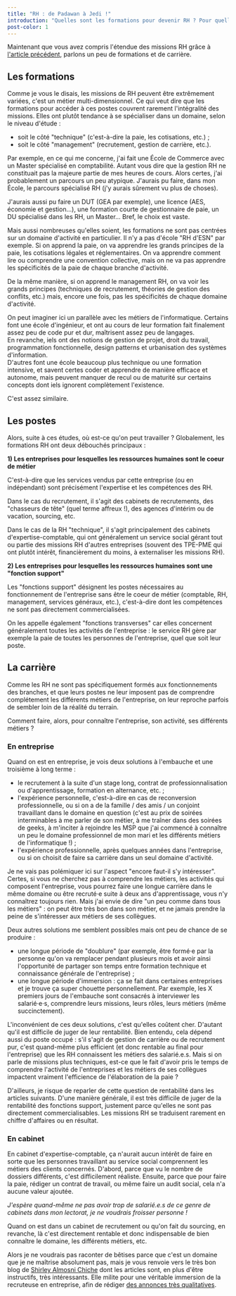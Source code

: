 ```yaml
---
title: "RH : de Padawan à Jedi !"
introduction: "Quelles sont les formations pour devenir RH ? Pour quelles carrières ?"
post-color: 1
---
```


Maintenant que vous avez compris l'étendue des missions RH grâce à [l'article précédent](/2019/04/02/rh.html), parlons un peu de formations et de carrière. 

## Les formations

Comme je vous le disais, les missions de RH peuvent être extrêmement variées, c'est un métier multi-dimensionnel. Ce qui veut dire que les formations pour accéder à ces postes couvrent rarement l'intégralité des missions. Elles ont plutôt tendance à se spécialiser dans un domaine, selon le niveau d'étude :

- soit le côté "technique" (c'est-à-dire la paie, les cotisations, etc.) ;
- soit le côté "management" (recrutement, gestion de carrière, etc.).

Par exemple, en ce qui me concerne, j'ai fait une École de Commerce avec un Master spécialisé en comptabilité. Autant vous dire que la gestion RH ne constituait pas la majeure partie de mes heures de cours. Alors certes, j'ai probablement un parcours un peu atypique. J'aurais pu faire, dans mon École, le parcours spécialisé RH (j'y aurais sûrement vu plus de choses). 

J'aurais aussi pu faire un DUT (GEA par exemple), une licence (AES, économie et gestion...), une formation courte de gestionnaire de paie, un DU spécialisé dans les RH, un Master... Bref, le choix est vaste.

Mais aussi nombreuses qu'elles soient, les formations ne sont pas centrées sur un domaine d'activité en particulier. Il n'y a pas d'école "RH d'ESN" par exemple. Si on apprend la paie, on va apprendre les grands principes de la paie, les cotisations légales et réglementaires. On va apprendre comment lire ou comprendre une convention collective, mais on ne va pas apprendre les spécificités de la paie de chaque branche d'activité.

De la même manière, si on apprend le management RH, on va voir les grands principes (techniques de recrutement, théories de gestion des conflits, etc.) mais, encore une fois, pas les spécificités de chaque domaine d'activité.

On peut imaginer ici un parallèle avec les métiers de l'informatique. Certains font une école d'ingénieur, et ont au cours de leur formation fait finalement assez peu de code pur et dur, maîtrisent assez peu de langages.  
En revanche, iels ont des notions de gestion de projet, droit du travail, programmation fonctionnelle, design patterns et urbanisation des systèmes d'information.  
D'autres font une école beaucoup plus technique ou une formation intensive, et savent certes coder et apprendre de manière efficace et autonome, mais peuvent manquer de recul ou de maturité sur certains concepts dont iels ignorent complètement l'existence.

C'est assez similaire.

## Les postes

Alors, suite à ces études, où est-ce qu'on peut travailler ? Globalement, les formations RH ont deux débouchés principaux :

**1) Les entreprises pour lesquelles les ressources humaines sont le coeur de métier**

C'est-à-dire que les services vendus par cette entreprise (ou en indépendant) sont précisément l'expertise et les compétences des RH.

Dans le cas du recrutement, il s'agit des cabinets de recrutements, des "chasseurs de tête" (quel terme affreux !), des agences d'intérim ou de vacation, sourcing, etc.

Dans le cas de la RH "technique", il s'agit principalement des cabinets d'expertise-comptable, qui ont généralement un service social gérant tout ou partie des missions RH d'autres entreprises (souvent des TPE-PME qui ont plutôt intérêt, financièrement du moins, à externaliser les missions RH).

**2) Les entreprises pour lesquelles les ressources humaines sont une "fonction support"**

Les "fonctions support" désignent les postes nécessaires au fonctionnement de l'entreprise sans être le coeur de métier (comptable, RH, management, services généraux, etc.), c'est-à-dire dont les compétences ne sont pas directement commercialisées.

On les appelle également "fonctions transverses" car elles concernent généralement toutes les activités de l'entreprise : le service RH gère par exemple la paie de toutes les personnes de l'entreprise, quel que soit leur poste.

## La carrière

Comme les RH ne sont pas spécifiquement formés aux fonctionnements des branches, et que leurs postes ne leur imposent pas de comprendre complétement les différents métiers de l'entreprise, on leur reproche parfois de sembler loin de la réalité du terrain.

Comment faire, alors, pour connaître l'entreprise, son activité, ses différents métiers ?

### En entreprise

Quand on est en entreprise, je vois deux solutions à l'embauche et une troisième à long terme :

- le recrutement à la suite d'un stage long, contrat de professionnalisation ou d'apprentissage, formation en alternance, etc. ;
- l'expérience personnelle, c'est-à-dire en cas de reconversion professionnelle, ou si on a de la famille / des amis / un conjoint travaillant dans le domaine en question (c'est au prix de soirées interminables à me parler de son métier, à me traîner dans des soirées de geeks, à m'inciter à rejoindre les MSP que j'ai commencé à connaître un peu le domaine professionnel de mon mari et les différents métiers de l'informatique !) ;
- l'expérience professionnelle, après quelques années dans l'entreprise, ou si on choisit de faire sa carrière dans un seul domaine d'activité.

Je ne vais pas polémiquer ici sur l'aspect "encore faut-il s'y intéresser".  
Certes, si vous ne cherchez pas à comprendre les métiers, les activités qui composent l'entreprise, vous pourrez faire une longue carrière dans le même domaine ou être recruté·e suite à deux ans d'apprentissage, vous n'y connaîtrez toujours rien. Mais j'ai envie de dire "un peu comme dans tous les métiers" : on peut être très bon dans son métier, et ne jamais prendre la peine de s'intéresser aux métiers de ses collègues.

Deux autres solutions me semblent possibles mais ont peu de chance de se produire : 

- une longue période de "doublure" (par exemple, être formé·e par la personne qu'on va remplacer pendant plusieurs mois et avoir ainsi l'opportunité de partager son temps entre formation technique et connaissance générale de l'entreprise) ;
- une longue période d'immersion : ça se fait dans certaines entreprises et je trouve ça super chouette personnellement. Par exemple, les X premiers jours de l'embauche sont consacrés à interviewer les salarié·e·s, comprendre leurs missions, leurs rôles, leurs métiers (même succinctement).

L'inconvénient de ces deux solutions, c'est qu'elles coûtent cher. D'autant qu'il est difficile de juger de leur rentabilité. Bien entendu, cela dépend aussi du poste occupé : s'il s'agit de gestion de carrière ou de recrutement pur, c'est quand-même plus efficient (et donc rentable au final pour l'entreprise) que les RH connaissent les métiers des salarié.e.s. Mais si on parle de missions plus techniques, est-ce que le fait d'avoir pris le temps de comprendre l'activité de l'entreprises et les métiers de ses collègues impactent vraiment l'efficience de l'élaboration de la paie ?

D'ailleurs, je risque de reparler de cette question de rentabilité dans les articles suivants. D'une manière générale, il est très difficile de juger de la rentabilité des fonctions support, justement parce qu'elles ne sont pas directement commercialisables. Les missions RH se traduisent rarement en chiffre d'affaires ou en résultat.

### En cabinet

En cabinet d'expertise-comptable, ça n'aurait aucun intérêt de faire en sorte que les personnes travaillant au service social comprennent les métiers des clients concernés. D'abord, parce que vu le nombre de dossiers différents, c'est difficilement réaliste. Ensuite, parce que pour faire la paie, rédiger un contrat de travail, ou même faire un audit social, cela n'a aucune valeur ajoutée.

_J'espère quand-même ne pas avoir trop de salarié.e.s de ce genre de cabinets dans mon lectorat, je ne voudrais froisser personne !_

Quand on est dans un cabinet de recrutement ou qu'on fait du sourcing, en revanche, là c'est directement rentable et donc indispensable de bien connaître le domaine, les différents métiers, etc.

Alors je ne voudrais pas raconter de bêtises parce que c'est un domaine que je ne maîtrise absolument pas, mais je vous renvoie vers le très bon blog de [Shirley Almosni Chiche](https://shirleyalmosni.wordpress.com/) dont les articles sont, en plus d'être instructifs, très intéressants. Elle milite pour une véritable immersion de la recruteuse en entreprise, afin de rédiger [des annonces très qualitatives](https://sites.google.com/view/annoncesbuildrh/accueil).
